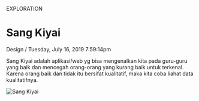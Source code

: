 <p class="type">EXPLORATION</p>

# Sang Kiyai

<p class="meta">Design  /  Tuesday, July 16, 2019 7:59:14pm</p>

Sang Kiyai adalah aplikasi/web yg bisa mengenalkan kita pada guru-guru yang baik dan mencegah orang-orang yang kurang baik untuk terkenal. Karena orang baik dan tidak itu bersifat kualitatif, maka kita coba liahat data kualitatifnya.

![Sang Kiyai](https://farooq-agent.web.app/assets/images/works/large/sang-kiyai.jpg)
